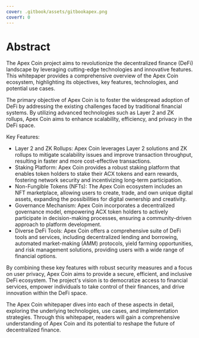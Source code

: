 ```yaml
---
cover: .gitbook/assets/gitbookapex.png
coverY: 0
---
```


# Abstract

The Apex Coin project aims to revolutionize the decentralized finance (DeFi) landscape by leveraging cutting-edge technologies and innovative features. This whitepaper provides a comprehensive overview of the Apex Coin ecosystem, highlighting its objectives, key features, technologies, and potential use cases.

The primary objective of Apex Coin is to foster the widespread adoption of DeFi by addressing the existing challenges faced by traditional financial systems. By utilizing advanced technologies such as Layer 2 and ZK rollups, Apex Coin aims to enhance scalability, efficiency, and privacy in the DeFi space.

Key Features:

* Layer 2 and ZK Rollups: Apex Coin leverages Layer 2 solutions and ZK rollups to mitigate scalability issues and improve transaction throughput, resulting in faster and more cost-effective transactions.
* Staking Platform: Apex Coin provides a robust staking platform that enables token holders to stake their ACX tokens and earn rewards, fostering network security and incentivizing long-term participation.
* Non-Fungible Tokens (NFTs): The Apex Coin ecosystem includes an NFT marketplace, allowing users to create, trade, and own unique digital assets, expanding the possibilities for digital ownership and creativity.
* Governance Mechanism: Apex Coin incorporates a decentralized governance model, empowering ACX token holders to actively participate in decision-making processes, ensuring a community-driven approach to platform development.
* Diverse DeFi Tools: Apex Coin offers a comprehensive suite of DeFi tools and services, including decentralized lending and borrowing, automated market-making (AMM) protocols, yield farming opportunities, and risk management solutions, providing users with a wide range of financial options.

By combining these key features with robust security measures and a focus on user privacy, Apex Coin aims to provide a secure, efficient, and inclusive DeFi ecosystem. The project's vision is to democratize access to financial services, empower individuals to take control of their finances, and drive innovation within the DeFi space.

The Apex Coin whitepaper dives into each of these aspects in detail, exploring the underlying technologies, use cases, and implementation strategies. Through this whitepaper, readers will gain a comprehensive understanding of Apex Coin and its potential to reshape the future of decentralized finance.

